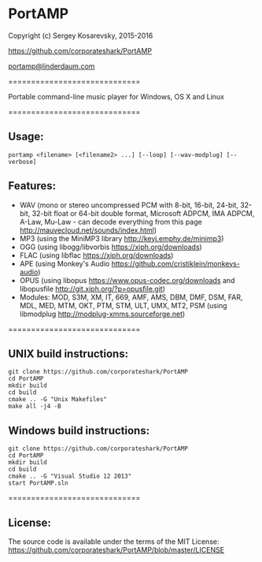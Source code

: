 PortAMP
=======

Copyright (c) Sergey Kosarevsky, 2015-2016

https://github.com/corporateshark/PortAMP

portamp@linderdaum.com

=============================

Portable command-line music player for Windows, OS X and Linux

=============================

Usage:
------

```
portamp <filename> [<filename2> ...] [--loop] [--wav-modplug] [--verbose]
```

Features:
---------

* WAV (mono or stereo uncompressed PCM with 8-bit, 16-bit, 24-bit, 32-bit, 32-bit float or 64-bit double format, Microsoft ADPCM, IMA ADPCM, A-Law, Mu-Law - can decode everything from this page http://mauvecloud.net/sounds/index.html)
* MP3 (using the MiniMP3 library http://keyj.emphy.de/minimp3)
* OGG (using libogg/libvorbis https://xiph.org/downloads)
* FLAC (using libflac https://xiph.org/downloads)
* APE (using Monkey's Audio https://github.com/cristiklein/monkeys-audio)
* OPUS (using libopus https://www.opus-codec.org/downloads and libopusfile http://git.xiph.org/?p=opusfile.git)
* Modules: MOD, S3M, XM, IT, 669, AMF, AMS, DBM, DMF, DSM, FAR, MDL, MED, MTM, OKT, PTM, STM, ULT, UMX, MT2, PSM (using libmodplug http://modplug-xmms.sourceforge.net)

=============================

UNIX build instructions:
------------------------

```
git clone https://github.com/corporateshark/PortAMP
cd PortAMP
mkdir build
cd build
cmake .. -G "Unix Makefiles"
make all -j4 -B
```

Windows build instructions:
---------------------------

```
git clone https://github.com/corporateshark/PortAMP
cd PortAMP
mkdir build
cd build
cmake .. -G "Visual Studio 12 2013"
start PortAMP.sln
```

=============================


License:
--------

The source code is available under the terms of the MIT License: https://github.com/corporateshark/PortAMP/blob/master/LICENSE
